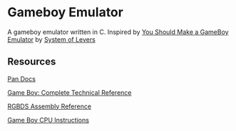 # Gameboy Emulator

A gameboy emulator written in C. Inspired by [You Should Make a GameBoy Emulator](https://www.youtube.com/watch?v=hy2yY5a1Z-0) by [System of Levers](https://www.youtube.com/@systemoflevers)

## Resources

[Pan Docs](https://gbdev.io/pandocs/)

[Game Boy: Complete Technical Reference](https://gekkio.fi/files/gb-docs/gbctr.pdf)

[RGBDS Assembly Reference](https://rgbds.gbdev.io/docs/v0.9.1/gbz80.7)

[Game Boy CPU Instructions](https://meganesu.github.io/generate-gb-opcodes/)
